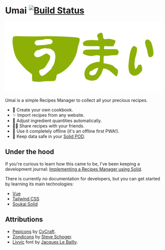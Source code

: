 # Umai [![Build Status](https://noeldemartin.semaphoreci.com/badges/umai/branches/main.svg)](https://noeldemartin.semaphoreci.com/projects/umai)

<p align="center">
    <img src="./docs/logo.png" alt="Umai logo">
</p>

Umai is a simple Recipes Manager to collect all your precious recipes.

- 📗 Create your own cookbook.
- ✨ Import recipes from any website.
- 🧙 Adjust ingredient quantities automatically.
- 👨‍🍳 Share recipes with your friends.
- 📱 Use it completely offline (it's an offline first PWA!).
- 🔐 Keep data safe in your [Solid POD](https://solidproject.org/).

## Under the hood

If you're curious to learn how this came to be, I've been keeping a development journal: [
Implementing a Recipes Manager using Solid](https://noeldemartin.com/tasks/implementing-a-recipes-manager-using-solid).

There is currently no documentation for developers, but you can get started by learning its main technologies:

- [Vue](https://vuejs.org)
- [Tailwind CSS](https://tailwindcss.com)
- [Soukai Solid](https://github.com/NoelDeMartin/soukai-solid)

## Attributions

- [Pepicons](https://pepicons.com/) by [CyCraft](https://cycraft.co/).
- [Zondicons](https://www.zondicons.com/) by [Steve Schoger](https://twitter.com/steveschoger).
- [Livvic](https://github.com/Fonthausen/Livvic) font by [Jacques Le Bailly](https://github.com/Fonthausen).
